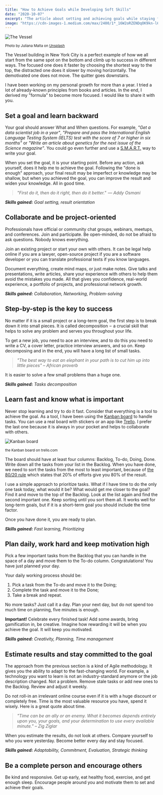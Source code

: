 ```yaml
---
title: "How to Achieve Goals while Developing Soft Skills"
date: "2020-10-07"
excerpt: "The article about setting and achieving goals while staying focused and developing soft skills"
image: "https://cdn-images-1.medium.com/max/2400/1*_16W2oRZENDqOK9kn-l6lQ.jpeg"
---
```


![The Vessel](https://cdn-images-1.medium.com/max/2400/1*_16W2oRZENDqOK9kn-l6lQ.jpeg "The Vessel, New York City")

<small>Photo by Juliana Malta on [Unsplash](https://unsplash.com/photos/5MIe3FWAvoI)</small>

The Vessel building in New York City is a perfect example of how we all start from the same spot on the bottom and climb up to success in different ways. The focused one does it faster by choosing the shortest way to the top, the distracted one does it slower by moving horizontally. The demotivated one does not move. The quitter goes downstairs.

I have been working on my personal growth for more than a year. I tried a lot of already-known principles from books and articles. In the end, I derived my "formula" to become more focused. I would like to share it with you.

## Set a goal and learn backward

Your goal should answer What and When questions. For example, _"Get a data scientist job in a year"_, _"Prepare and pass the International English Language Testing System (IELTS) test with the score of 7 or higher in six months"_ or _"Write an article about genetics for the next issue of the Science magazine"_. You could go even further and use a [S.M.A.R.T.](https://en.wikipedia.org/wiki/SMART_criteria) way to write your goal.

When you set the goal, it is your starting point. Before any action, ask yourself, does it help me to achieve the goal. Following the "done is enough" approach, your final result may be imperfect or knowledge may be shallow, but when you achieved the goal, you can improve the result and widen your knowledge. All in good time.

> _"First do it, then do it right, then do it better."  — Addy Osmani_

_**Skills gained:** Goal setting, result orientation_

## Collaborate and be project-oriented

Professionals have official or community chat groups, webinars, meetups, and conferences. Join and participate. Be open-minded, do not be afraid to ask questions. Nobody knows everything.

Join an existing project or start your own with others. It can be legal help online if you are a lawyer, open-source project if you are a software developer or you can translate professional texts if you know languages.

Document everything, create mind maps, or just make notes. Give talks and presentations, write articles, share your experience with others to help them avoid the mistakes you made. All that gives you confidence, real-world experience, a portfolio of projects, and professional network growth.

_**Skills gained:** Collaboration, Networking, Problem-solving_

## Step-by-step is the key to success

No matter if it is a small project or a long-term goal, the first step is to break down it into small pieces. It is called decomposition  –  a crucial skill that helps to solve any problem and serves you throughout your life.

To get a new job, you need to ace an interview, and to do this you need to write a CV, a cover letter, practice interview answers, and so on. Keep decomposing and in the end, you will have a long list of small tasks.

> _"The best way to eat an elephant in your path is to cut him up into little pieces" – African proverb_

It is easier to solve a few small problems than a huge one.

_**Skills gained:** Tasks decomposition_

## Learn fast and know what is important

Never stop learning and try to do it fast. Consider that everything is a tool to achieve the goal. As a tool, I have been using the [Kanban board](https://en.wikipedia.org/wiki/Kanban_board) to handle tasks. You can use a real board with stickers or an app like [Trello](https://trello.com/). I prefer the last one because it is always in your pocket and helps to collaborate with others.

![Kanban board](https://cdn-images-1.medium.com/max/1600/1*6BzjR9_AhUGq5Zp2CC7-qQ.png)

<small>the Kanban board on trello.com</small>

The board should have at least four columns: Backlog, To-do, Doing, Done. Write down all the tasks from your list in the Backlog. When you have done, we need to sort the tasks from the most to least important, because of [the 80/20 rule](https://en.wikipedia.org/wiki/Pareto_principle) which states that 20% of efforts give you 80% of the result.

I use a simple approach to prioritize tasks. What if I have time to do the only one task today, what would it be? What would get me closer to the goal? Find it and move to the top of the Backlog. Look at the list again and find the second important one. Keep sorting until you sort them all. It works well for long-term goals, but if it is a short-term goal you should include the time factor.

Once you have done it, you are ready to plan.

_**Skills gained:** Fast learning, Prioritizing_

## Plan daily, work hard and keep motivation high

Pick a few important tasks from the Backlog that you can handle in the space of a day and move them to the To-do column. Congratulations! You have just planned your day.

Your daily working process should be:

1. Pick a task from the To-do and move it to the Doing;
2. Complete the task and move it to the Done;
3. Take a break and repeat.

No more tasks? Just call it a day. Plan your next day, but do not spend too much time on planning, five minutes is enough.

**Important!** Celebrate every finished task! Add some awards, bring gamification in, be creative. Imagine how rewarding it will be when you achieve the goal. It will keep you motivated.

_**Skills gained:** Creativity, Planning, Time management_

## Estimate results and stay committed to the goal

The approach from the previous section is a kind of Agile methodology. It gives you the ability to adapt to the fast-changing world. For example, a technology you want to learn is not an industry-standard anymore or the job description changed. Not a problem. Remove stale tasks or add new ones to the Backlog. Review and adjust it weekly.

Do not roll-in an irrelevant online course even if it is with a huge discount or completely free. Time is the most valuable resource you have, spend it wisely. Here is a great quote about time.

> _"Time can be an ally or an enemy. What it becomes depends entirely upon you, your goals, and your determination to use every available minute." – Zig Ziglar_

When you estimate the results, do not look at others. Compare yourself to who you were yesterday. Become better every day and stay focused.

_**Skills gained:** Adaptability, Commitment, Evaluation, Strategic thinking_

## Be a complete person and encourage others

Be kind and responsive. Get up early, eat healthy food, exercise, and get enough sleep. Encourage people around you and motivate them to set and achieve their goals.
